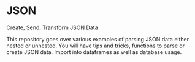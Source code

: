 # JSON
Create, Send, Transform JSON Data

This repository goes over various examples of parsing JSON data either nested or unnested. You will have tips and tricks, functions to parse or create JSON data. Import into dataframes as well as database usage.
